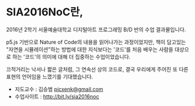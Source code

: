 # SIA2016NoC란,
2016년 2학기 서울예술대학교 디지털아트 프로그래밍 B/D 반의 수업 결과물입니다.

p5.js 기반으로 Nature of Code의 내용을 읽어나가는 과정이었지만,
책이 담고있는 "자연을 시뮬레이션"하는 방법에 대한 지식보다는
'코드'를 처음 배우는 사람을 대상으로 하는 '코드'의 의미에 대해 더 집중하는 수업이었습니다.

끄적거리는 낙서나 짧은 글처럼, 그 연속선 상의 코드로, 결국 우리에게 주어진 또 다른 표현의 언어임을 느꼈기를 기대했습니다.

- 지도교수 : 김승범 <picxenk@gmail.com>
- 수업사이트 : http://bit.ly/sia2016noc
